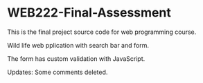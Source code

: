 # WEB222-Final-Assessment


This is the final project source code for web programming course.

Wild life web pplication with search bar and form.

The form has custom validation with JavaScript.

Updates:
Some comments deleted.
